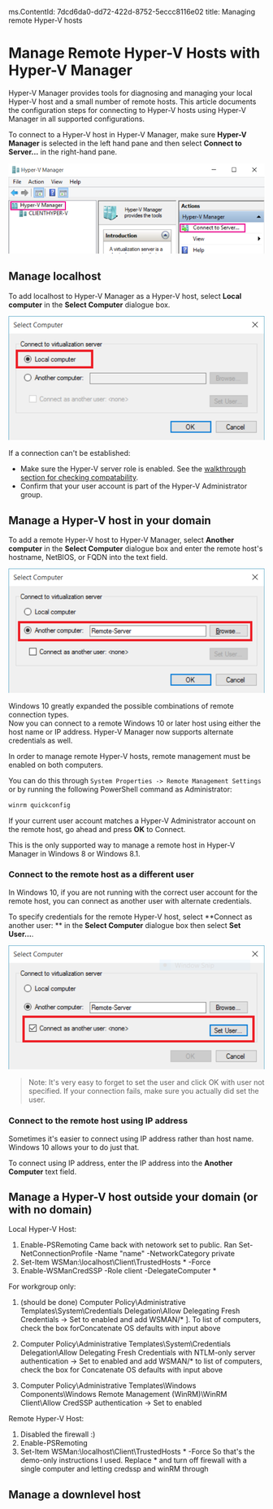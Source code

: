 ms.ContentId: 7dcd6da0-dd72-422d-8752-5eccc8116e02
title: Managing remote Hyper-V hosts

# Manage Remote Hyper-V Hosts with Hyper-V Manager #

Hyper-V Manager provides tools for diagnosing and managing your local Hyper-V host and a small number of remote hosts.  This article documents the configuration steps for connecting to Hyper-V hosts using Hyper-V Manager in all supported configurations.

To connect to a Hyper-V host in Hyper-V Manager, make sure **Hyper-V Manager** is selected in the left hand pane and then select **Connect to Server...** in the right-hand pane.

![](media/HyperVManager-ConnectToHost.png)


## Manage localhost ##
To add localhost to Hyper-V Manager as a Hyper-V host, select **Local computer** in the **Select Computer** dialogue box.

![](media/HyperVManager-ConnectToLocalHost.png)

If a connection can't be established:
*  Make sure the Hyper-V server role is enabled.  See the [walkthrough section for checking compatability](../quick_start/walkthrough_compatibility.md).
*  Confirm that your user account is part of the Hyper-V Administrator group.


## Manage a Hyper-V host in your domain ##

To add a remote Hyper-V host to Hyper-V Manager, select **Another computer** in the **Select Computer** dialogue box and enter the remote host's hostname, NetBIOS, or FQDN into the text field.

![](media/HyperVManager-ConnectToRemoteHost.png)

Windows 10 greatly expanded the possible combinations of remote connection types.  
Now you can connect to a remote Windows 10 or later host using either the host name or IP address.  Hyper-V Manager now supports alternate credentials as well.  

In order to manage remote Hyper-V hosts, remote management must be enabled on both computers.

You can do this through `System Properties -> Remote Management Settings` or by running the following PowerShell command as Administrator:  

``` PowerShell
winrm quickconfig
```

If your current user account matches a Hyper-V Administrator account on the remote host, go ahead and press **OK** to Connect.  

This is the only supported way to manage a remote host in Hyper-V Manager in Windows 8 or Windows 8.1.


### Connect to the remote host as a different user
In Windows 10, if you are not running with the correct user account for the remote host, you can connect as another user with alternate credentials.

To specify credentials for the remote Hyper-V host, select **Connect as another user: ** in the **Select Computer** dialogue box then select **Set User...**.

![](media/HyperVManager-ConnectToRemoteHostAltCreds.png)

> Note:  It's very easy to forget to set the user and click OK with user not specified.  If your connection fails, make sure you actually did set the user.

### Connect to the remote host using IP address
Sometimes it's easier to connect using IP address rather than host name.  Windows 10 allows your to do just that.

To connect using IP address, enter the IP address into the **Another Computer** text field.


## Manage a Hyper-V host outside your domain (or with no domain) ##
<!--Assuming this isn't done yet...again needs context.-->
Local Hyper-V Host:
1.	Enable-PSRemoting
Came back with netowork set to public.
Ran
Set-NetConnectionProfile -Name "name" -NetworkCategory private
2. Set-Item WSMan:\localhost\Client\TrustedHosts * -Force
3. Enable-WSManCredSSP -Role client -DelegateComputer *

For workgroup only:
1. (should be done) Computer Policy\Administrative Templates\System\Credentials Delegation\Allow Delegating Fresh Credentials → Set to enabled and add WSMAN/* ].  To list of computers, check the box forConcatenate OS defaults with input above

2. Computer Policy\Administrative Templates\System\Credentials Delegation\Allow Delegating Fresh Credentials with NTLM-only server authentication → Set to enabled and add WSMAN/* to list of computers, check the box for Concatenate OS defaults with input above
3. Computer Policy\Administrative Templates\Windows Components\Windows Remote Management (WinRM)\WinRM Client\Allow CredSSP authentication → Set to enabled

Remote Hyper-V Host:
1. Disabled the firewall :)
2. Enable-PSRemoting
3. Set-Item WSMan:\localhost\Client\TrustedHosts * -Force
So that's the demo-only instructions I used.  Replace * and turn off firewall with a single computer and letting credssp and winRM through

## Manage a downlevel host
